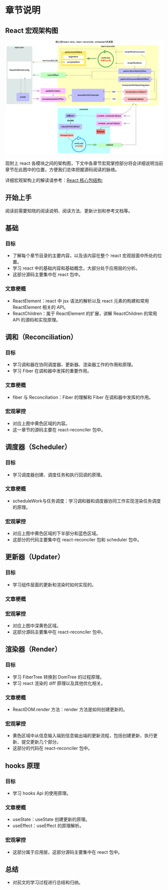 # 章节说明

## React 宏观架构图

![react内核3个包的主要职责和调用关系图](/assets/img/core-packages.png)

现附上 react 各模块之间的架构图，下文中各章节宏观掌控部分将会详细说明当前章节在此图中的位置，方便我们总体把握源码阅读的脉络。

详细宏观架构上的解读请参考：[React 核心包结构](../summary/index.md);

## 开始上手

阅读前需要知晓的阅读说明、阅读方法、更新计划和参考文档等。

## 基础

### 目标

- 了解每个章节目录的主要内容，以及该内容在整个 react 宏观层面中所处的位置。
- 学习 react 中的基础内容和基础概念，大部分处于应用层的分析。
- 这部分源码主要集中在 react 包中。

### 文章梗概

- ReactElement：react 中 jsx 语法的解析以及 react 元素的构建和常用 ReactElement 相关的 API。
- ReactChildren：属于 ReactElement 的扩展，讲解 ReactChildren 的常用 API 的源码和实现原理。

## 调和（Reconciliation）

### 目标

- 学习调和器在协同调度器、更新器、渲染器工作的作用和原理。
- 学习 Fiber 在调和器中发挥的重要作用。

### 文章梗概

- fiber 与 Reconciliation：Fiber 的理解和 Fiber 在调和器中发挥的作用。

### 宏观掌控

- 对应上图中黄色区域的内容。
- 这一章节的源码主要在 react-reconciler 包中。

## 调度器（Scheduler）

### 目标

- 学习调度器创建、调度任务和执行回调的原理。

### 文章梗概

- scheduleWork与任务调度：学习调和器和调度器协同工作实现渲染任务调度的原理。

### 宏观掌控

- 对应上图中黄色区域的下半部分和蓝色区域。
- 这部分的代码主要集中在 react-reconciler 包和 scheduler 包中。

## 更新器（Updater）

### 目标

- 学习组件层面的更新和渲染时如何实现的。

### 文章梗概

### 宏观掌控

- 对应上图中深黄色区域。
- 这部分源码主要集中在 react-reconciler 包中。

## 渲染器（Render）

### 目标

- 学习 FiberTree 转换到 DomTree 的过程原理。
- 学习 react 渲染的 diff 原理以及其他优化相关。

### 文章梗概

- ReactDOM.render 方法：render 方法是如何创建更新的。

### 宏观掌控

- 黄色区域中从信息输入端到信息输出端的更新流程，包括创建更新、执行更新、提交更新几个部分。
- 这部分的代码在 react-reconciler 包中。

## hooks 原理

### 目标

- 学习 hooks Api 的使用原理。

### 文章梗概

- useState：useState 创建更新的原理。
- useEffect：useEffect 的原理解析。

### 宏观掌控

- 这部分属于应用层，这部分源码主要集中在 react 包中。

## 总结

- 对前文的学习过程进行总结和归纳。